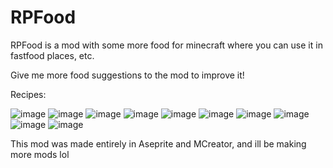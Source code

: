 # RPFood
RPFood is a mod with some more food for minecraft where you can use it in fastfood places, etc.

Give me more food suggestions to the mod to improve it!

Recipes:

![image](https://github.com/user-attachments/assets/519c9245-9a00-4131-b200-c45bd8abab66)
![image](https://github.com/user-attachments/assets/6399d3a9-45cf-4a69-8b1e-de8df868f9b7)
![image](https://github.com/user-attachments/assets/9a9b385f-0559-4de3-8137-8e1adb0a970e)
![image](https://github.com/user-attachments/assets/97a0c793-612e-4a0f-9b3a-e68a3112ba36)
![image](https://github.com/user-attachments/assets/db114233-3060-45ee-8a71-443839298481)
![image](https://github.com/user-attachments/assets/3f2b3f10-6621-40d5-a611-e9e6eace46ea)
![image](https://github.com/user-attachments/assets/c06273c9-7312-4e53-a708-c05d984061ce)
![image](https://github.com/user-attachments/assets/1a621153-2a5c-439f-b7e6-f578f1c39fb4)
![image](https://github.com/user-attachments/assets/ca87356d-2567-421b-b0f9-e19f75caf88a)
![image](https://github.com/user-attachments/assets/d9d5c8b1-a1d4-451b-9a69-db26d88f7056)

This mod was made entirely in Aseprite and MCreator, and ill be making more mods lol
